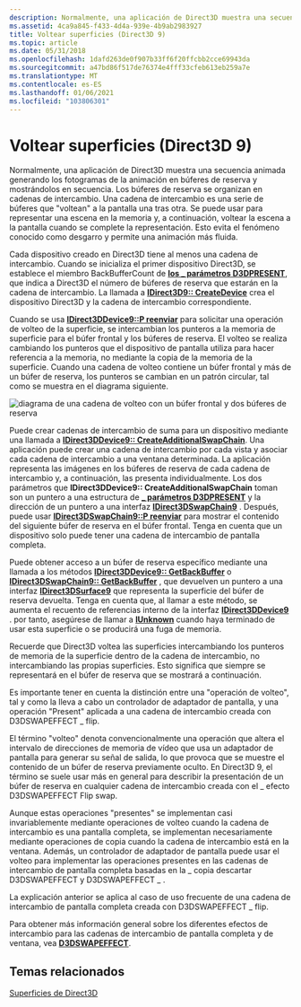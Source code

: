 ```yaml
---
description: Normalmente, una aplicación de Direct3D muestra una secuencia animada generando los fotogramas de la animación en búferes de reserva y mostrándolos en secuencia.
ms.assetid: 4ca9a845-f433-4d4a-939e-4b9ab2983927
title: Voltear superficies (Direct3D 9)
ms.topic: article
ms.date: 05/31/2018
ms.openlocfilehash: 1dafd263de0f907b33ff6f20ffcbb2cce69943da
ms.sourcegitcommit: a47bd86f517de76374e4fff33cfeb613eb259a7e
ms.translationtype: MT
ms.contentlocale: es-ES
ms.lasthandoff: 01/06/2021
ms.locfileid: "103806301"
---
```

# <a name="flipping-surfaces-direct3d-9"></a>Voltear superficies (Direct3D 9)

Normalmente, una aplicación de Direct3D muestra una secuencia animada generando los fotogramas de la animación en búferes de reserva y mostrándolos en secuencia. Los búferes de reserva se organizan en cadenas de intercambio. Una cadena de intercambio es una serie de búferes que "voltean" a la pantalla una tras otra. Se puede usar para representar una escena en la memoria y, a continuación, voltear la escena a la pantalla cuando se complete la representación. Esto evita el fenómeno conocido como desgarro y permite una animación más fluida.

Cada dispositivo creado en Direct3D tiene al menos una cadena de intercambio. Cuando se inicializa el primer dispositivo Direct3D, se establece el miembro BackBufferCount de [**los \_ parámetros D3DPRESENT**](d3dpresent-parameters.md), que indica a Direct3D el número de búferes de reserva que estarán en la cadena de intercambio. La llamada a [**IDirect3D9:: CreateDevice**](/windows/win32/api/d3d9/nf-d3d9-idirect3d9-createdevice) crea el dispositivo Direct3D y la cadena de intercambio correspondiente.

Cuando se usa [**IDirect3DDevice9::P reenviar**](/windows/win32/api/d3d9helper/nf-d3d9helper-idirect3ddevice9-present) para solicitar una operación de volteo de la superficie, se intercambian los punteros a la memoria de superficie para el búfer frontal y los búferes de reserva. El volteo se realiza cambiando los punteros que el dispositivo de pantalla utiliza para hacer referencia a la memoria, no mediante la copia de la memoria de la superficie. Cuando una cadena de volteo contiene un búfer frontal y más de un búfer de reserva, los punteros se cambian en un patrón circular, tal como se muestra en el diagrama siguiente.

![diagrama de una cadena de volteo con un búfer frontal y dos búferes de reserva](images/trplflip.png)

Puede crear cadenas de intercambio de suma para un dispositivo mediante una llamada a [**IDirect3DDevice9:: CreateAdditionalSwapChain**](/windows/desktop/api). Una aplicación puede crear una cadena de intercambio por cada vista y asociar cada cadena de intercambio a una ventana determinada. La aplicación representa las imágenes en los búferes de reserva de cada cadena de intercambio y, a continuación, las presenta individualmente. Los dos parámetros que **IDirect3DDevice9:: CreateAdditionalSwapChain** toman son un puntero a una estructura de [**\_ parámetros D3DPRESENT**](d3dpresent-parameters.md) y la dirección de un puntero a una interfaz [**IDirect3DSwapChain9**](/windows/desktop/api) . Después, puede usar [**IDirect3DSwapChain9::P reenviar**](/windows/win32/api/d3d9helper/nf-d3d9helper-idirect3dswapchain9-present) para mostrar el contenido del siguiente búfer de reserva en el búfer frontal. Tenga en cuenta que un dispositivo solo puede tener una cadena de intercambio de pantalla completa.

Puede obtener acceso a un búfer de reserva específico mediante una llamada a los métodos [**IDirect3DDevice9:: GetBackBuffer**](/windows/desktop/api) o [**IDirect3DSwapChain9:: GetBackBuffer**](/windows/desktop/api) , que devuelven un puntero a una interfaz [**IDirect3DSurface9**](/windows/desktop/api) que representa la superficie del búfer de reserva devuelta. Tenga en cuenta que, al llamar a este método, se aumenta el recuento de referencias interno de la interfaz [**IDirect3DDevice9**](/windows/desktop/api) . por tanto, asegúrese de llamar a [**IUnknown**](/windows/win32/api/unknwn/nn-unknwn-iunknown) cuando haya terminado de usar esta superficie o se producirá una fuga de memoria.

Recuerde que Direct3D voltea las superficies intercambiando los punteros de memoria de la superficie dentro de la cadena de intercambio, no intercambiando las propias superficies. Esto significa que siempre se representará en el búfer de reserva que se mostrará a continuación.

Es importante tener en cuenta la distinción entre una "operación de volteo", tal y como la lleva a cabo un controlador de adaptador de pantalla, y una operación "Present" aplicada a una cadena de intercambio creada con D3DSWAPEFFECT \_ flip.

El término "volteo" denota convencionalmente una operación que altera el intervalo de direcciones de memoria de vídeo que usa un adaptador de pantalla para generar su señal de salida, lo que provoca que se muestre el contenido de un búfer de reserva previamente oculto. En Direct3D 9, el término se suele usar más en general para describir la presentación de un búfer de reserva en cualquier cadena de intercambio creada con el \_ efecto D3DSWAPEFFECT Flip swap.

Aunque estas operaciones "presentes" se implementan casi invariablemente mediante operaciones de volteo cuando la cadena de intercambio es una pantalla completa, se implementan necesariamente mediante operaciones de copia cuando la cadena de intercambio está en la ventana. Además, un controlador de adaptador de pantalla puede usar el volteo para implementar las operaciones presentes en las cadenas de intercambio de pantalla completa basadas en la \_ copia descartar D3DSWAPEFFECT y D3DSWAPEFFECT \_ .

La explicación anterior se aplica al caso de uso frecuente de una cadena de intercambio de pantalla completa creada con D3DSWAPEFFECT \_ flip.

Para obtener más información general sobre los diferentes efectos de intercambio para las cadenas de intercambio de pantalla completa y de ventana, vea [**D3DSWAPEFFECT**](./d3dswapeffect.md).

## <a name="related-topics"></a>Temas relacionados

<dl> <dt>

[Superficies de Direct3D](direct3d-surfaces.md)
</dt> </dl>

 

 
